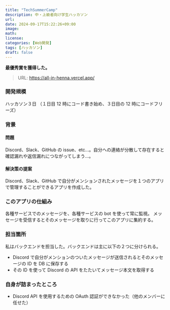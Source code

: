 ```yaml
---
title: "TechSummerCamp"
description: 中・上級者向け学生ハッカソン
url:
date: 2024-09-17T15:22:26+09:00
image:
math:
license:
categories: [Web開発]
tags: [ハッカソン]
draft: false
---
```


**最優秀賞を獲得した。**

> URL: https://all-in-henna.vercel.app/

### 開発規模

ハッカソン３日
（１日目 12 時にコード書き始め、３日目の 12 時にコードフリーズ）

### 背景

#### 問題

Discord、Slack、GitHub の issue、etc...。自分への連絡が分散して存在すると確認漏れや返信漏れにつながってしまう...。

#### 解決策の提案

Discord、Slack、GitHub で自分がメンションされたメッセージを１つのアプリで管理することができるアプリを作成した。

### このアプリの仕組み

各種サービスでのメッセージを、各種サービスの bot を使って常に監視。
メッセージを受信するとそのメッセージを取りに行ってこのアプリに集約する。

### 担当箇所

私はバックエンドを担当した。バックエンドは主に以下の２つに分けられる。

- Discord で自分がメンションのついたメッセージが送信されるとそのメッセージの ID を DB に保存する
- その ID を使って Discord の API をたたいてメッセージ本文を取得する

### 自身が詰まったところ

- Discord API を使用するための OAuth 認証ができなかった（他のメンバーに任せた）
